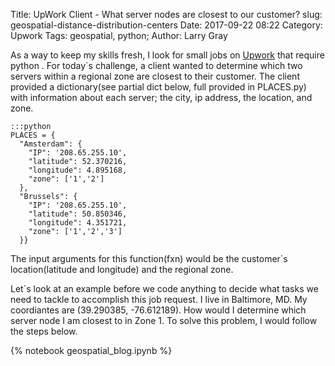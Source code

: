 Title:  UpWork Client - What server nodes are closest to our customer?
slug: geospatial-distance-distribution-centers
Date: 2017-09-22 08:22
Category: Upwork
Tags: geospatial, python;
Author: Larry Gray

As a way to keep my skills fresh, I look for small jobs on [Upwork](https://www.upwork.com) that require python .  For today`s challenge, a client wanted to determine which two servers within a regional zone are closest to their customer.  The client provided a dictionary(see partial dict below, full provided in PLACES.py) with information about each server; the city, ip address, the location, and zone.


    :::python
    PLACES = {
      "Amsterdam": {
        "IP": '208.65.255.10',
        "latitude": 52.370216,
        "longitude": 4.895168,  
        "zone": ['1','2']
      }, 
      "Brussels": {
        "IP": '208.65.255.10',  
        "latitude": 50.850346,
        "longitude": 4.351721,  
        "zone": ['1','2','3']
      }}

The input arguments for this function(fxn) would be the customer`s location(latitude and longitude) and the regional zone.

Let`s look at an example before we code anything to decide what tasks we need to tackle to accomplish this job request.
I live in Baltimore, MD.  My coordiantes are (39.290385, -76.612189).  How would I determine which server node I am closest to in Zone 1. To solve this problem, I would follow the steps below.


{% notebook geospatial_blog.ipynb %}

